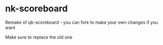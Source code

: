 # nk-scoreboard
Remake of qb-scoreboard - you can fork to make your own changes if you want

Make sure to replace the old one
